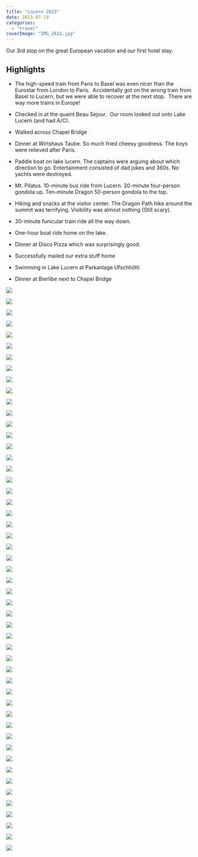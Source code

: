 ```yaml
---
title: "Lucern 2023"
date: 2023-07-19
categories: 
  - "travel"
coverImage: "IMG_2612.jpg"
---
```


Our 3rd stop on the great European vacation and our first hotel stay.

## Highlights

- The high-speed train from Paris to Basel was even nicer than the Eurostar from London to Paris.  Accidentally got on the wrong train from Basel to Lucern, but we were able to recover at the next stop.  There are way more trains in Europe!

- Checked in at the quaint Beau Sejour.  Our room looked out onto Lake Lucern (and had A/C).

- Walked across Chapel Bridge

- Dinner at Wirtshaus Taube. So much fried cheesy goodness. The boys were relieved after Paris. 

- Paddle boat on lake lucern. The captains were arguing about which direction to go. Entertainment consisted of dad jokes and 360s. No yachts were destroyed. 

- Mt. Pilatus. 10-minute bus ride from Lucern. 20-minute four-person gondola up. Ten-minute Dragon 50-person gondola to the top. 

- Hiking and snacks at the visitor center. The Dragon Path hike around the summit was terrifying. Visibility was almost nothing (Still scary). 

- 30-minute funicular train ride all the way down. 

- One-hour boat ride home on the lake. 

- Dinner at Disco Pizza which was surprisingly good. 

- Successfully mailed our extra stuff home

- Swimming in Lake Lucern at Parkanlage Ufschhötti

- Dinner at Bierlibe next to Chapel Bridge

![](images/DSCF5043-683x1024.jpg)

![](images/DSCF5045-1024x1001.jpg)

![](images/DSCF5046-1024x1024.jpg)

![](images/IMG_2582-1024x1024.jpg)

![](images/IMG_2583-1-768x1024.jpg)

![](images/DSCF5053-1024x969.jpg)

![](images/DSCF5054-683x1024.jpg)

![](images/DSCF5059-1024x683.jpg)

![](images/DSCF5060-1024x683.jpg)

![](images/DSCF5061-1024x683.jpg)

![](images/DSCF5063-693x1024.jpg)

![](images/DSCF5064-1024x683.jpg)

![](images/DSCF5065-629x1024.jpg)

![](images/DSCF5071-792x1024.jpg)

![](images/DSCF5073-1-1024x683.jpg)

![](images/DSCF5080-1024x683.jpg)

![](images/DSCF5081-1024x683.jpg)

![](images/DSCF5083-1024x683.jpg)

![](images/DSCF5085-1-1024x683.jpg)

![](images/DSCF5086-1024x852.jpg)

![](images/DSCF5088-1-683x1024.jpg)

![](images/DSCF5115-1024x683.jpg)

![](images/DSCF5089-826x1024.jpg)

![](images/DSCF5096-969x1024.jpg)

![](images/DSCF5098-1024x787.jpg)

![](images/DSCF5099-1024x763.jpg)

![](images/DSCF5100-1024x855.jpg)

![](images/DSCF5103-1024x683.jpg)

![](images/IMG_2588-759x1024.jpg)

![](images/IMG_2589-1024x305.jpg)

![](images/DSCF5104-1024x683.jpg)

![](images/DSCF5105-1-1024x683.jpg)

![](images/DSCF5106-1024x683.jpg)

![](images/DSCF5107-1024x683.jpg)

![](images/DSCF5110-1024x683.jpg)

![](images/DSCF5112-1024x683.jpg)

![](images/IMG_2592-768x1024.jpg)

![](images/IMG_2591-1-1024x501.jpg)

![](images/DSCF5114-1024x683.jpg)

![](images/IMG_2594-768x1024.jpg)

![](images/IMG_2599-1024x768.jpg)

![](images/IMG_2600-1-1024x768.jpg)

![](images/IMG_2603-975x1024.jpg)

![](images/IMG_2605-768x1024.jpg)

![](images/DSCF5118-1024x683.jpg)

![](images/IMG_2581-768x1024.jpg)

![](images/IMG_2586-1024x768.jpg)

![](images/IMG_2611-1024x768.jpg)

![](images/IMG_2614-1-1024x768.jpg)

![](images/IMG_2617-768x1024.jpg)

![](images/IMG_2612-768x1024.jpg)
